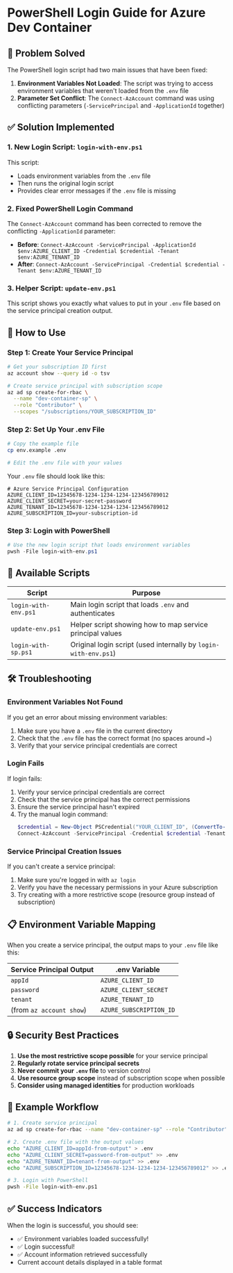 # PowerShell Login Guide for Azure Dev Container

## 🎯 Problem Solved

The PowerShell login script had two main issues that have been fixed:

1. **Environment Variables Not Loaded**: The script was trying to access environment variables that weren't loaded from the `.env` file
2. **Parameter Set Conflict**: The `Connect-AzAccount` command was using conflicting parameters (`-ServicePrincipal` and `-ApplicationId` together)

## ✅ Solution Implemented

### 1. New Login Script: `login-with-env.ps1`

This script:
- Loads environment variables from the `.env` file
- Then runs the original login script
- Provides clear error messages if the `.env` file is missing

### 2. Fixed PowerShell Login Command

The `Connect-AzAccount` command has been corrected to remove the conflicting `-ApplicationId` parameter:
- **Before**: `Connect-AzAccount -ServicePrincipal -ApplicationId $env:AZURE_CLIENT_ID -Credential $credential -Tenant $env:AZURE_TENANT_ID`
- **After**: `Connect-AzAccount -ServicePrincipal -Credential $credential -Tenant $env:AZURE_TENANT_ID`

### 3. Helper Script: `update-env.ps1`

This script shows you exactly what values to put in your `.env` file based on the service principal creation output.

## 🚀 How to Use

### Step 1: Create Your Service Principal

```bash
# Get your subscription ID first
az account show --query id -o tsv

# Create service principal with subscription scope
az ad sp create-for-rbac \
  --name "dev-container-sp" \
  --role "Contributor" \
  --scopes "/subscriptions/YOUR_SUBSCRIPTION_ID"
```

### Step 2: Set Up Your .env File

```bash
# Copy the example file
cp env.example .env

# Edit the .env file with your values
```

Your `.env` file should look like this:
```env
# Azure Service Principal Configuration
AZURE_CLIENT_ID=12345678-1234-1234-1234-123456789012
AZURE_CLIENT_SECRET=your-secret-password
AZURE_TENANT_ID=12345678-1234-1234-1234-123456789012
AZURE_SUBSCRIPTION_ID=your-subscription-id
```

### Step 3: Login with PowerShell

```powershell
# Use the new login script that loads environment variables
pwsh -File login-with-env.ps1
```

## 🔧 Available Scripts

| Script | Purpose |
|--------|---------|
| `login-with-env.ps1` | Main login script that loads `.env` and authenticates |
| `update-env.ps1` | Helper script showing how to map service principal values |
| `login-with-sp.ps1` | Original login script (used internally by `login-with-env.ps1`) |

## 🛠️ Troubleshooting

### Environment Variables Not Found
If you get an error about missing environment variables:
1. Make sure you have a `.env` file in the current directory
2. Check that the `.env` file has the correct format (no spaces around `=`)
3. Verify that your service principal credentials are correct

### Login Fails
If login fails:
1. Verify your service principal credentials are correct
2. Check that the service principal has the correct permissions
3. Ensure the service principal hasn't expired
4. Try the manual login command:
   ```powershell
   $credential = New-Object PSCredential("YOUR_CLIENT_ID", (ConvertTo-SecureString "YOUR_CLIENT_SECRET" -AsPlainText -Force))
   Connect-AzAccount -ServicePrincipal -Credential $credential -Tenant "YOUR_TENANT_ID"
   ```

### Service Principal Creation Issues
If you can't create a service principal:
1. Make sure you're logged in with `az login`
2. Verify you have the necessary permissions in your Azure subscription
3. Try creating with a more restrictive scope (resource group instead of subscription)

## 📋 Environment Variable Mapping

When you create a service principal, the output maps to your `.env` file like this:

| Service Principal Output | .env Variable |
|-------------------------|---------------|
| `appId` | `AZURE_CLIENT_ID` |
| `password` | `AZURE_CLIENT_SECRET` |
| `tenant` | `AZURE_TENANT_ID` |
| (from `az account show`) | `AZURE_SUBSCRIPTION_ID` |

## 🔒 Security Best Practices

1. **Use the most restrictive scope possible** for your service principal
2. **Regularly rotate service principal secrets**
3. **Never commit your `.env` file** to version control
4. **Use resource group scope** instead of subscription scope when possible
5. **Consider using managed identities** for production workloads

## 📝 Example Workflow

```bash
# 1. Create service principal
az ad sp create-for-rbac --name "dev-container-sp" --role "Contributor" --scopes "/subscriptions/12345678-1234-1234-1234-123456789012"

# 2. Create .env file with the output values
echo "AZURE_CLIENT_ID=appId-from-output" > .env
echo "AZURE_CLIENT_SECRET=password-from-output" >> .env
echo "AZURE_TENANT_ID=tenant-from-output" >> .env
echo "AZURE_SUBSCRIPTION_ID=12345678-1234-1234-1234-123456789012" >> .env

# 3. Login with PowerShell
pwsh -File login-with-env.ps1
```

## ✅ Success Indicators

When the login is successful, you should see:
- ✅ Environment variables loaded successfully!
- ✅ Login successful!
- ✅ Account information retrieved successfully
- Current account details displayed in a table format
